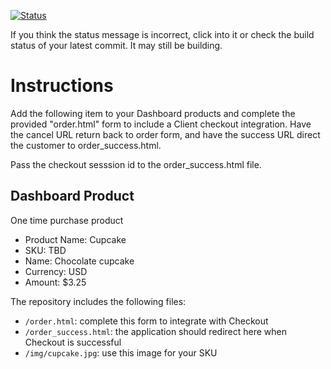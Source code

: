 [![Status](https://img.shields.io/badge/status-SUBMITTABLE%20COMMIT:%201cb6c0da1c9c6ec18149fcf8c545e6cd719ff435-brightgreen.svg)](https://github.com/andremcb/bakery_scaffold_AApE3fQi8zR0pcdo/commit/1cb6c0da1c9c6ec18149fcf8c545e6cd719ff435)





































































































































































If you think the status message is incorrect, click into it or check the build status of your latest commit. It may still be building.

# Instructions 

Add the following item to your Dashboard products and complete the provided "order.html" form to include a Client checkout integration. Have the cancel URL return back to order form, and have the success URL direct the customer to order_success.html. 

Pass the checkout sesssion id to the order_success.html file.

## Dashboard Product
One time purchase product
* Product Name: Cupcake
* SKU: TBD
* Name: Chocolate cupcake
* Currency: USD
* Amount: $3.25

The repository includes the following files:
* `/order.html`: complete this form to integrate with Checkout
* `/order_success.html`: the application should redirect here when Checkout is successful
* `/img/cupcake.jpg`: use this image for your SKU
